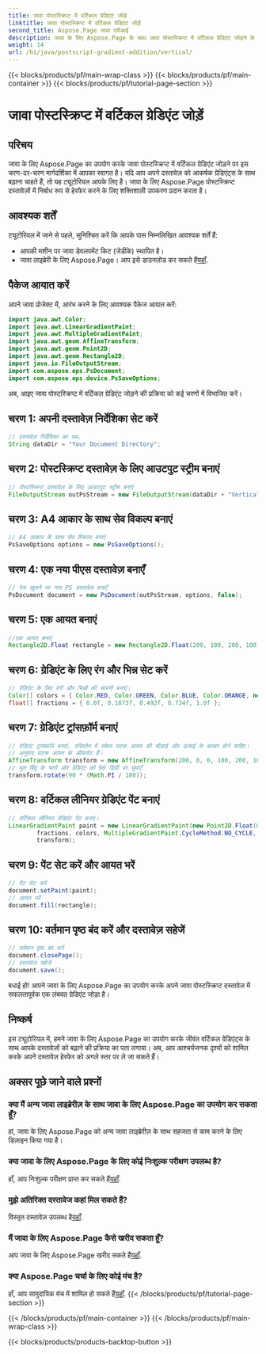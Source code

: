 ```yaml
---
title: जावा पोस्टस्क्रिप्ट में वर्टिकल ग्रेडिएंट जोड़ें
linktitle: जावा पोस्टस्क्रिप्ट में वर्टिकल ग्रेडिएंट जोड़ें
second_title: Aspose.Page जावा एपीआई
description: जावा के लिए Aspose.Page के साथ जावा पोस्टस्क्रिप्ट में वर्टिकल ग्रेडिएंट जोड़ने के लिए चरण-दर-चरण मार्गदर्शिका देखें। जीवंत दृश्यों के साथ अपने दस्तावेज़ों को सहजता से बढ़ाएं।
weight: 14
url: /hi/java/postscript-gradient-addition/vertical/
---
```


{{< blocks/products/pf/main-wrap-class >}}
{{< blocks/products/pf/main-container >}}
{{< blocks/products/pf/tutorial-page-section >}}

# जावा पोस्टस्क्रिप्ट में वर्टिकल ग्रेडिएंट जोड़ें

## परिचय
जावा के लिए Aspose.Page का उपयोग करके जावा पोस्टस्क्रिप्ट में वर्टिकल ग्रेडिएंट जोड़ने पर इस चरण-दर-चरण मार्गदर्शिका में आपका स्वागत है। यदि आप अपने दस्तावेज़ को आकर्षक ग्रेडिएंट्स के साथ बढ़ाना चाहते हैं, तो यह ट्यूटोरियल आपके लिए है। जावा के लिए Aspose.Page पोस्टस्क्रिप्ट दस्तावेज़ों में निर्बाध रूप से हेरफेर करने के लिए शक्तिशाली उपकरण प्रदान करता है।
## आवश्यक शर्तें
ट्यूटोरियल में जाने से पहले, सुनिश्चित करें कि आपके पास निम्नलिखित आवश्यक शर्तें हैं:
- आपकी मशीन पर जावा डेवलपमेंट किट (जेडीके) स्थापित है।
-  जावा लाइब्रेरी के लिए Aspose.Page। आप इसे डाउनलोड कर सकते हैं[यहाँ](https://releases.aspose.com/page/java/).
## पैकेज आयात करें
अपने जावा प्रोजेक्ट में, आरंभ करने के लिए आवश्यक पैकेज आयात करें:
```java
import java.awt.Color;
import java.awt.LinearGradientPaint;
import java.awt.MultipleGradientPaint;
import java.awt.geom.AffineTransform;
import java.awt.geom.Point2D;
import java.awt.geom.Rectangle2D;
import java.io.FileOutputStream;
import com.aspose.eps.PsDocument;
import com.aspose.eps.device.PsSaveOptions;
```
अब, आइए जावा पोस्टस्क्रिप्ट में वर्टिकल ग्रेडिएंट जोड़ने की प्रक्रिया को कई चरणों में विभाजित करें।
## चरण 1: अपनी दस्तावेज़ निर्देशिका सेट करें
```java
// दस्तावेज़ निर्देशिका का पथ.
String dataDir = "Your Document Directory";
```
## चरण 2: पोस्टस्क्रिप्ट दस्तावेज़ के लिए आउटपुट स्ट्रीम बनाएं
```java
// पोस्टस्क्रिप्ट दस्तावेज़ के लिए आउटपुट स्ट्रीम बनाएं
FileOutputStream outPsStream = new FileOutputStream(dataDir + "VerticalGradient_outPS.ps");
```
## चरण 3: A4 आकार के साथ सेव विकल्प बनाएं
```java
// A4 आकार के साथ सेव विकल्प बनाएं
PsSaveOptions options = new PsSaveOptions();
```
## चरण 4: एक नया पीएस दस्तावेज़ बनाएँ
```java
// पेज खुलने पर नया PS दस्तावेज़ बनाएँ
PsDocument document = new PsDocument(outPsStream, options, false);
```
## चरण 5: एक आयत बनाएं
```java
//एक आयत बनाएं
Rectangle2D.Float rectangle = new Rectangle2D.Float(200, 100, 200, 100);
```
## चरण 6: ग्रेडिएंट के लिए रंग और भिन्न सेट करें
```java
// ग्रेडिएंट के लिए रंगों और भिन्नों की सारणी बनाएं।
Color[] colors = { Color.RED, Color.GREEN, Color.BLUE, Color.ORANGE, new Color(85, 107, 47) };
float[] fractions = { 0.0f, 0.1873f, 0.492f, 0.734f, 1.0f };
```
## चरण 7: ग्रेडिएंट ट्रांसफ़ॉर्म बनाएं
```java
// ग्रेडिएंट ट्रांसफ़ॉर्म बनाएं. परिवर्तन में स्केल घटक आयत की चौड़ाई और ऊंचाई के बराबर होने चाहिए।
// अनुवाद घटक आयत के ऑफसेट हैं।
AffineTransform transform = new AffineTransform(200, 0, 0, 100, 200, 100);
// मूल बिंदु के चारों ओर ग्रेडिएंट को 90 डिग्री पर घुमाएँ
transform.rotate(90 * (Math.PI / 180));
```
## चरण 8: वर्टिकल लीनियर ग्रेडिएंट पेंट बनाएं
```java
// वर्टिकल लीनियर ग्रेडिएंट पेंट बनाएं।
LinearGradientPaint paint = new LinearGradientPaint(new Point2D.Float(0, 0), new Point2D.Float(200, 100),
        fractions, colors, MultipleGradientPaint.CycleMethod.NO_CYCLE, MultipleGradientPaint.ColorSpaceType.SRGB,
        transform);
```
## चरण 9: पेंट सेट करें और आयत भरें
```java
// पेंट सेट करें
document.setPaint(paint);
// आयत भरें
document.fill(rectangle);
```
## चरण 10: वर्तमान पृष्ठ बंद करें और दस्तावेज़ सहेजें
```java
// वर्तमान पृष्ठ बंद करें
document.closePage();
// दस्तावेज़ सहेजें
document.save();
```
बधाई हो! आपने जावा के लिए Aspose.Page का उपयोग करके अपने जावा पोस्टस्क्रिप्ट दस्तावेज़ में सफलतापूर्वक एक लंबवत ग्रेडिएंट जोड़ा है।
## निष्कर्ष
इस ट्यूटोरियल में, हमने जावा के लिए Aspose.Page का उपयोग करके जीवंत वर्टिकल ग्रेडिएंट्स के साथ आपके दस्तावेज़ों को बढ़ाने की प्रक्रिया का पता लगाया। अब, आप आश्चर्यजनक दृश्यों को शामिल करके अपने दस्तावेज़ हेरफेर को अगले स्तर पर ले जा सकते हैं।
## अक्सर पूछे जाने वाले प्रश्नों
### क्या मैं अन्य जावा लाइब्रेरीज़ के साथ जावा के लिए Aspose.Page का उपयोग कर सकता हूँ?
हां, जावा के लिए Aspose.Page को अन्य जावा लाइब्रेरीज़ के साथ सहजता से काम करने के लिए डिज़ाइन किया गया है।
### क्या जावा के लिए Aspose.Page के लिए कोई निःशुल्क परीक्षण उपलब्ध है?
 हाँ, आप निःशुल्क परीक्षण प्राप्त कर सकते हैं[यहाँ](https://releases.aspose.com/).
### मुझे अतिरिक्त दस्तावेज कहां मिल सकते हैं?
 विस्तृत दस्तावेज़ उपलब्ध है[यहाँ](https://reference.aspose.com/page/java/).
### मैं जावा के लिए Aspose.Page कैसे खरीद सकता हूँ?
 आप जावा के लिए Aspose.Page खरीद सकते हैं[यहाँ](https://purchase.aspose.com/buy).
### क्या Aspose.Page चर्चा के लिए कोई मंच है?
 हाँ, आप सामुदायिक मंच में शामिल हो सकते हैं[यहाँ](https://forum.aspose.com/c/page/39).
{{< /blocks/products/pf/tutorial-page-section >}}

{{< /blocks/products/pf/main-container >}}
{{< /blocks/products/pf/main-wrap-class >}}

{{< blocks/products/products-backtop-button >}}
